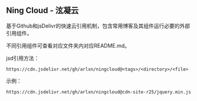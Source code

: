 ## Ning Cloud - 泫凝云

基于Github和jsDelivr的快速云引用机制，包含常用博客及其组件运行必要的外部引用组件。

不同引用组件可查看对应文件夹内对应README.md。

jsd引用方法：

```
https://cdn.jsdelivr.net/gh/arlxn/ningcloud@<tags>/<directory>/<file>
```

示例：

```
https://cdn.jsdelivr.net/gh/arlxn/ningcloud@cdn-site-r25/jquery.min.js
```
